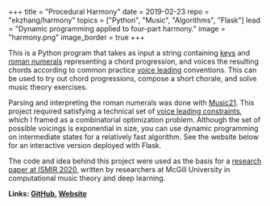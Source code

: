 +++
title = "Procedural Harmony"
date = 2019-02-23
repo = "ekzhang/harmony"
topics = ["Python", "Music", "Algorithms", "Flask"]
lead = "Dynamic programming applied to four-part harmony."
image = "harmony.png"
image_border = true
+++

This is a Python program that takes as input a string containing
[keys](https://en.wikipedia.org/wiki/Key_signature) and
[roman numerals](https://en.wikipedia.org/wiki/Roman_numeral_analysis)
representing a chord progression, and voices the resulting chords according to
common practice [voice leading](https://en.wikipedia.org/wiki/Voice_leading)
conventions. This can be used to try out chord progressions, compose a short
chorale, and solve music theory exercises.

Parsing and interpreting the roman numerals was done with
[Music21](https://web.mit.edu/music21/). This project required satisfying a
technical set of
[voice leading constraints](http://derekremes.com/wp-content/uploads/voiceleadingsummary.pdf),
which I framed as a combinatorial optimization problem. Although the set of
possible voicings is exponential in size, you can use dynamic programming on
intermediate states for a relatively fast algorithm. See the website below for
an interactive version deployed with Flask.

The code and idea behind this project were used as the basis for a
[research paper at ISMIR 2020](https://program.ismir2020.net/lbd_432.html),
written by researchers at McGill University in computational music theory and
deep learning.

**Links: [GitHub](https://github.com/ekzhang/harmony),
[Website](https://autoharmony.herokuapp.com/)**

